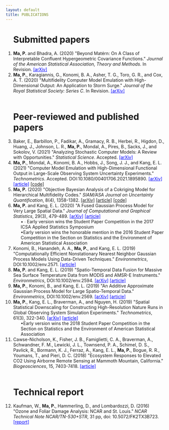 ```yaml
---
layout: default
title: PUBLICATIONS
---
```



<ol start="1">
  



<h1>Submitted papers </h1>



<li> <b> Ma, P.</b> and Bhadra, A. (2020) "Beyond Mat&eacute;rn: On A Class of Interpretable Confluent Hypergeometric Covariance Functions." <em>Journal of the American Statistical Association, Theory and Methods</em>. In Revision. <a href="https://arxiv.org/abs/1911.05865" target="blank" style="color:blue;">[arXiv]</a>
</li>
  

<li> <b> Ma, P.</b>, Karagiannis, G., Konomi, B. A., Asher, T. G., Toro, G. R., and Cox, A. T. (2020) "Multifidelity Computer Model Emulation with High-Dimensional Output: An Application to Storm Surge." <em>Journal of the Royal Statistical Society: Series C</em>. In Revision. <a href="https://arxiv.org/abs/1909.01836" target="blank" style="color:blue;">[arXiv]</a>
</li> 



<br>

<h1>Peer-reviewed and published papers </h1> 

<li>
  Baker, E., Barbillon, P., Fadikar, A., Gramacy, R. B., Herbei, R., Higdon, D., Huang, J., Johnson, L. R., <b>Ma, P.</b>, Mondal, A., Pires, B., Sacks, J., and Sokolov, V. (2021) "Analyzing Stochastic Computer Models: A Review with Opportunities." <em>Statistical Science</em>. Accepted. <a href="https://arxiv.org/abs/2002.01321" target="blank" style="color:blue;">[arXiv]</a>
</li>

<li> 
  <b> Ma, P.</b>, Mondal, A., Konomi, B. A., Hobbs, J., Song, J. J., and Kang, E. L. (2021) "Computer Model Emulation with High-Dimensional Functional Output in Large-Scale Observing System Uncertainty Experiments." <em>Technometrics</em>. Accepted. DOI:10.1080/00401706.2021.1895890. <a href="https://arxiv.org/abs/1911.09274" target="blank" style="color:blue;">[arXiv]</a> <a href="https://doi.org/10.1080/00401706.2021.1895890" target="blank" style="color:blue;">[article]</a> <a href="https://github.com/pulongma/Computer-Model-Emulation-with-High-Dimensional-Functional-Output-in-Large-Scale-Observing-System-Unc" target="blank" >[code]</a>
</li> 

<li> <b> Ma, P.</b> (2020) "Objective Bayesian Analysis of a Cokriging Model for Hierarchical Multifidelity Codes." <em>SIAM/ASA Journal on Uncertainty Quantification</em>, 8(4), 1358-1382. <a href="https://arxiv.org/abs/1910.10225" target="blank" >[arXiv]</a> <a href="https://github.com/pulongma/OBayesARCokrig" target="blank" >[article]</a> <a href="https://github.com/pulongma/OBayesARCokrig" target="blank" >[code]</a>
</li>

<li> <b>Ma, P.</b> and Kang, E. L. (2020) "A Fused Gaussian Process Model for Very Large Spatial Data." <em>Journal of Computational and Graphical Statistics</em>, 29(3), 479-489. <a href="https://arxiv.org/abs/1702.08797" target="blank" style="color:blue;">[arXiv]</a> <a href="https://doi.org/10.1080/10618600.2019.1704293" target="blank" style="color:blue;">[article]</a> 
  <ul>&bull; &#x2219; Early version wins the Student Paper Competition in the 2017 ICSA Applied Statistics Symposium</ul>
  <ul>&bull;Early version wins the honorable mention in the 2016 Student Paper Competition in the Section on Statistics and the Environment of American Statistical Association</ul>
</li>


<li> Konomi, B., Hanandeh, A. A., <b>Ma, P.</b>, and Kang, E. L. (2019) "Computationally Efficient Nonstationary Nearest Neighbor Gaussian Process Models Using Data-Driven Techniques." <em>Environmetrics</em>, DOI:10.1002/env.2571. <a href="https://doi.org/10.1002/env.2571" target="blank" style="color:blue;">[article]</a>
</li>


<li> <b>Ma, P.</b> and Kang, E. L. (2019) "Spatio-Temporal Data Fusion for Massive Sea Surface Temperature Data from MODIS and AMSR-E Instruments." <em>Environmetrics</em>, DOI:10.1002/env.2594. <a href="https://arxiv.org/abs/1809.04389" target="blank" style="color:blue;">[arXiv]</a> <a href="https://doi.org/10.1002/env.2594" target="blank" style="color:blue;">[article]</a> 
</li>

<li> <b>Ma, P.</b>, Konomi, B., and Kang, E. L. (2019) "An Additive Approximate Gaussian Process Model for Large Spatio-Temporal Data." <em>Environmetrics</em>, DOI:10.1002/env.2569. <a href="https://arxiv.org/abs/1801.00319" target="blank" style="color:blue;">[arXiv]</a> <a href="https://doi.org/10.1002/env.2569" target="blank" style="color:blue;">[article]</a>
</li>

<li> <b>Ma, P.</b>, Kang, E. L., Braverman, A., and Nguyen, H. (2019) "Spatial Statistical Downscaling for Constructing High-Resolution Nature Runs in Global Observing System Simulation Experiments." <em>Technometrics</em>, 61(3), 322-340. <a href="https://arxiv.org/abs/1711.00484" target="blank" style="color:blue;">[arXiv]</a> <a href="https://doi.org/10.1080/00401706.2018.1524791" target="blank" style="color:blue;">[article]</a> 
  <ul>&bull;Early version wins the 2018 Student Paper Competition in the Section on Statistics and the Environment of American Statistical Association</ul>
</li>


<li> Cawse-Nicholson, K., Fisher, J. B., Famiglietti, C. A., Braverman, A., Schwandner, F. M., Lewicki, J. L., Townsend, P. A., Schimel, D. S., Pavlick, R., Bormann, K. J., Ferraz, A., Kang, E. L., <b>Ma, P.</b>, Bogue, R. R., Youmans, T., and Pieri, D. C. (2018) "Ecosystem Responses to Elevated CO2 Using Airborne Remote Sensing at Mammoth Mountain, California." <em>Biogeosciences</em>, 15, 7403-7418. <a href="https://doi.org/10.5194/bg-2018-73" target="blank" style="color:blue;">[article]</a>
</li>


<br>

<h1>Technical report </h1>
<li> Kaufman, W., <b>Ma, P.</b>, Hammerling, D., and Lombardozzi, D. (2016) "Ozone and Foliar Damage Analysis: NCAR and St. Louis." <em>NCAR Technical Note NCAR/TN-530+STR</em>, 31 pp, doi: 10.5072/FK2TX3B723. </li> <a href="http://dx.doi.org/10.5065/D6WH2NCQ" target="blank" style="color:blue;">[report]</a>



</ol>
